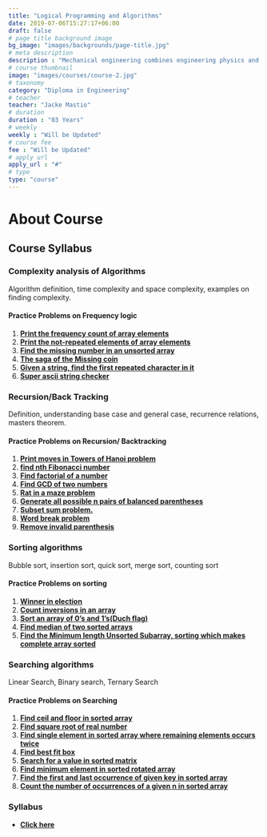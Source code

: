 ```yaml
---
title: "Logical Programming and Algorithms"
date: 2019-07-06T15:27:17+06:00
draft: false
# page title background image
bg_image: "images/backgrounds/page-title.jpg"
# meta description
description : "Mechanical engineering combines engineering physics and mathematics principles with materials science, to design, analyze, manufacture, and maintain mechanical systems."
# course thumbnail
image: "images/courses/course-2.jpg"
# taxonomy
category: "Diploma in Engineering"
# teacher
teacher: "Jacke Mastio"
# duration
duration : "03 Years"
# weekly
weekly : "Will be Updated"
# course fee
fee : "Will be Updated"
# apply url
apply_url : "#"
# type
type: "course"
---
```



# About Course


## Course Syllabus

### Complexity analysis of Algorithms
Algorithm definition, time complexity and space 
complexity, examples on finding complexity.

#### Practice Problems on Frequency logic
1. **[Print the frequency count of array elements](https://practice.geeksforgeeks.org/problems/frequency-of-array-elements-1587115620/1)**
1. **[Print the not-repeated elements of array elements](https://leetcode.com/problems/remove-duplicates-from-sorted-array/)**
1. **[Find the missing number in an unsorted array](https://leetcode.com/problems/missing-number/)**
1. **[The saga of the Missing coin]()**
1. **[Given a string, find the first repeated character in it](https://practice.geeksforgeeks.org/problems/find-first-repeated-character4108/1)**
1. **[Super ascii string checker]()**

### Recursion/Back Tracking
Definition, understanding base case and general case, recurrence relations, masters theorem.

#### Practice Problems on Recursion/ Backtracking
1. **[Print moves in Towers of Hanoi  problem](https://www.hackerrank.com/contests/launchpad-1-winter-challenge/challenges/shift-plates)**
1. **[find nth Fibonacci number](https://www.hackerrank.com/challenges/ctci-fibonacci-numbers/problem)**
1. **[Find factorial of a number](https://www.hackerrank.com/contests/c-programming-test/challenges/finding-factorial-of-n-number/problem)**
1. **[Find GCD of two numbers](https://www.hackerrank.com/contests/nptel-programming-contest/challenges/gcd-of-2-numbers)**
1. **[Rat in a maze problem](https://www.hackerrank.com/contests/noi-ph-practice-page/challenges/path-in-a-maze)**
1. **[Generate all possible n pairs of balanced parentheses](https://leetcode.com/problems/generate-parentheses/)**
1. **[Subset sum problem.](https://practice.geeksforgeeks.org/problems/subset-sum-problem-1611555638/1)**
1. **[Word break problem](https://leetcode.com/problems/word-break/)**
1. **[Remove invalid parenthesis](https://leetcode.com/problems/remove-invalid-parentheses/)**

### Sorting algorithms
Bubble sort, insertion sort, quick sort, merge sort, counting sort

#### Practice Problems on sorting
1. **[Winner in election](https://practice.geeksforgeeks.org/problems/winner-of-an-election-where-votes-are-represented-as-candidate-names-1587115621/1)**
1. **[Count inversions in an array](https://practice.geeksforgeeks.org/problems/inversion-of-array-1587115620/1)**
1. **[Sort an array of 0’s and 1’s(Duch flag)](https://practice.geeksforgeeks.org/problems/segregate-0s-and-1s5106/1)**
1. **[Find median of two sorted arrays](https://leetcode.com/problems/median-of-two-sorted-arrays/)**
1. **[Find the Minimum length Unsorted Subarray, sorting which makes complete array sorted](https://leetcode.com/problems/shortest-unsorted-continuous-subarray/description/)**

### Searching algorithms
Linear Search, Binary search, Ternary Search

#### Practice Problems on Searching
1. **[Find ceil and floor in sorted array](https://practice.geeksforgeeks.org/problems/floor-in-a-sorted-array-1587115620/1)**
1. **[Find square root of real number](https://leetcode.com/problems/sqrtx/)**
1. **[Find single element in sorted array where remaining elements occurs twice](https://leetcode.com/problems/single-element-in-a-sorted-array/)**
1. **[Find best fit box](https://leetcode.com/problems/minimum-space-wasted-from-packaging/)**
1. **[Search for a value in sorted matrix](https://leetcode.com/problems/search-a-2d-matrix/)**
1. **[Find minimum element in sorted rotated array](https://leetcode.com/problems/find-minimum-in-rotated-sorted-array/)**
1. **[Find the first and last occurrence of given key in sorted array](https://leetcode.com/problems/find-first-and-last-position-of-element-in-sorted-array/)**
1. **[Count the number of occurrences of a given n in sorted array](https://practice.geeksforgeeks.org/problems/number-of-occurrence2259/1)**





### Syllabus

- **[Click here](https://drive.google.com/file/d/1BIdzZdYtY-NHKxNshKLJj9rtk45puWWp/view?usp=sharing)**
